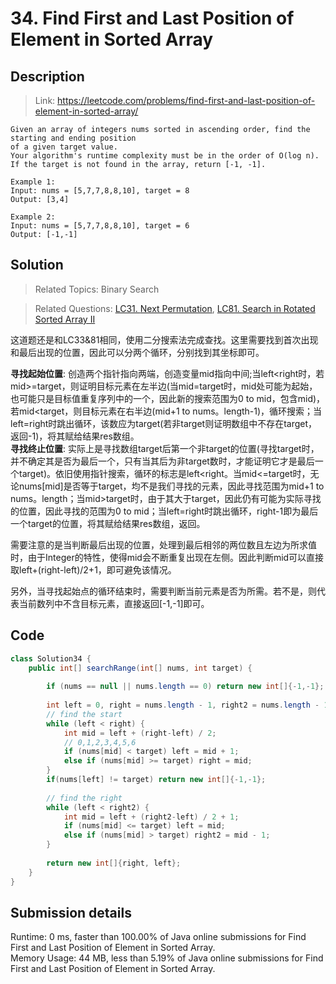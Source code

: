 # 34. Find First and Last Position of Element in Sorted Array

## Description

> Link: https://leetcode.com/problems/find-first-and-last-position-of-element-in-sorted-array/

```
Given an array of integers nums sorted in ascending order, find the starting and ending position
of a given target value.
Your algorithm's runtime complexity must be in the order of O(log n).
If the target is not found in the array, return [-1, -1].

Example 1:
Input: nums = [5,7,7,8,8,10], target = 8
Output: [3,4]

Example 2:
Input: nums = [5,7,7,8,8,10], target = 6
Output: [-1,-1]

```


## Solution

> Related Topics: Binary Search

> Related Questions: [LC31. ](https://leetcode.com/problems/next-permutation/)[Next Permutation](https://github.com/Zingg7/LeetCode/blob/master/31.%20Next%20Permutation.md), [LC81. ](https://leetcode.com/problems/search-in-rotated-sorted-array-ii/)[Search in Rotated Sorted Array II](https://github.com/Zingg7/LeetCode/blob/master/81.%20Search%20in%20Rotated%20Sorted%20Array%20II.md)

这道题还是和LC33&81相同，使用二分搜索法完成查找。这里需要找到首次出现和最后出现的位置，因此可以分两个循环，分别找到其坐标即可。

**寻找起始位置**: 创造两个指针指向两端，创造变量mid指向中间;当left<right时，若mid>=target，则证明目标元素在左半边(当mid=target时，mid处可能为起始，也可能只是目标值重复序列中的一个，因此新的搜索范围为0 to mid，包含mid)，若mid<target，则目标元素在右半边(mid+1 to nums。length-1)，循环搜索；当left=right时跳出循环，该数应为target(若非target则证明数组中不存在target，返回-1)，将其赋给结果res数组。<br>
**寻找终止位置**: 实际上是寻找数组target后第一个非target的位置(寻找target时，并不确定其是否为最后一个，只有当其后为非target数时，才能证明它才是最后一个target)。依旧使用指针搜索，循环的标志是left<right。当mid<=target时，无论nums[mid]是否等于target，均不是我们寻找的元素，因此寻找范围为mid+1 to nums。length；当mid>target时，由于其大于target，因此仍有可能为实际寻找的位置，因此寻找的范围为0 to mid；当left=right时跳出循环，right-1即为最后一个target的位置，将其赋给结果res数组，返回。

需要注意的是当判断最后出现的位置，处理到最后相邻的两位数且左边为所求值时，由于Integer的特性，使得mid会不断重复出现在左侧。因此判断mid可以直接取left+(right-left)/2+1，即可避免该情况。

另外，当寻找起始点的循环结束时，需要判断当前元素是否为所需。若不是，则代表当前数列中不含目标元素，直接返回[-1,-1]即可。

## Code

```java
class Solution34 {
    public int[] searchRange(int[] nums, int target) {
        
        if (nums == null || nums.length == 0) return new int[]{-1,-1};
        
        int left = 0, right = nums.length - 1, right2 = nums.length - 1;
        // find the start
        while (left < right) {
            int mid = left + (right-left) / 2;
            // 0,1,2,3,4,5,6
            if (nums[mid] < target) left = mid + 1;
            else if (nums[mid] >= target) right = mid;
        }
        if(nums[left] != target) return new int[]{-1,-1};
        
        // find the right
        while (left < right2) {
            int mid = left + (right2-left) / 2 + 1;
            if (nums[mid] <= target) left = mid;
            else if (nums[mid] > target) right2 = mid - 1;
        }
        
        return new int[]{right, left};
    }
}
```


## Submission details
Runtime: 0 ms, faster than 100.00% of Java online submissions for Find First and Last Position of Element in Sorted Array.<br>
Memory Usage: 44 MB, less than 5.19% of Java online submissions for Find First and Last Position of Element in Sorted Array.
